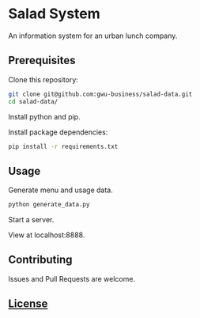 # Salad System

An information system for an urban lunch company.

## Prerequisites

Clone this repository:

```` sh
git clone git@github.com:gwu-business/salad-data.git
cd salad-data/
````

Install python and pip.

Install package dependencies:

```` sh
pip install -r requirements.txt
````

## Usage

Generate menu and usage data.

```` sh
python generate_data.py
````

Start a server.

View at localhost:8888.

## Contributing

Issues and Pull Requests are welcome.

## [License](LICENSE.md)
